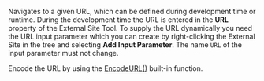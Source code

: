 Navigates to a given URL, which can be defined during development time or runtime. During the development time the URL is entered in the **URL** property of the External Site Tool. To supply the URL dynamically you need the URL input parameter which you can create by right-clicking the External Site in the tree and selecting **Add Input Parameter**. The name `URL` of the input parameter must not change.

Encode the URL by using the [EncodeURL()](<builtinfunction.Text.final.md#EncodeUrl>) built-in function.
